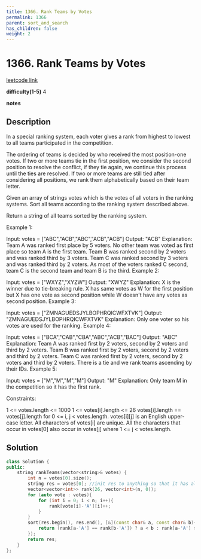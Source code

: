 ```yaml
---
title: 1366. Rank Teams by Votes
permalink: 1366
parent: sort_and_search
has_children: false
weight: 2
---
```

# 1366. Rank Teams by Votes
[leetcode link](https://leetcode.com/problems/rank-teams-by-votes/)

**difficulty(1-5)** 
4

**notes**   


## Description
In a special ranking system, each voter gives a rank from highest to lowest to all teams participated in the competition.

The ordering of teams is decided by who received the most position-one votes. If two or more teams tie in the first position, we consider the second position to resolve the conflict, if they tie again, we continue this process until the ties are resolved. If two or more teams are still tied after considering all positions, we rank them alphabetically based on their team letter.

Given an array of strings votes which is the votes of all voters in the ranking systems. Sort all teams according to the ranking system described above.

Return a string of all teams sorted by the ranking system.

 

Example 1:

Input: votes = ["ABC","ACB","ABC","ACB","ACB"]
Output: "ACB"
Explanation: Team A was ranked first place by 5 voters. No other team was voted as first place so team A is the first team.
Team B was ranked second by 2 voters and was ranked third by 3 voters.
Team C was ranked second by 3 voters and was ranked third by 2 voters.
As most of the voters ranked C second, team C is the second team and team B is the third.
Example 2:

Input: votes = ["WXYZ","XYZW"]
Output: "XWYZ"
Explanation: X is the winner due to tie-breaking rule. X has same votes as W for the first position but X has one vote as second position while W doesn't have any votes as second position. 
Example 3:

Input: votes = ["ZMNAGUEDSJYLBOPHRQICWFXTVK"]
Output: "ZMNAGUEDSJYLBOPHRQICWFXTVK"
Explanation: Only one voter so his votes are used for the ranking.
Example 4:

Input: votes = ["BCA","CAB","CBA","ABC","ACB","BAC"]
Output: "ABC"
Explanation: 
Team A was ranked first by 2 voters, second by 2 voters and third by 2 voters.
Team B was ranked first by 2 voters, second by 2 voters and third by 2 voters.
Team C was ranked first by 2 voters, second by 2 voters and third by 2 voters.
There is a tie and we rank teams ascending by their IDs.
Example 5:

Input: votes = ["M","M","M","M"]
Output: "M"
Explanation: Only team M in the competition so it has the first rank.
 

Constraints:

1 <= votes.length <= 1000
1 <= votes[i].length <= 26
votes[i].length == votes[j].length for 0 <= i, j < votes.length.
votes[i][j] is an English upper-case letter.
All characters of votes[i] are unique.
All the characters that occur in votes[0] also occur in votes[j] where 1 <= j < votes.length.

## Solution

```c++
class Solution {
public:
    string rankTeams(vector<string>& votes) {
        int n = votes[0].size();
        string res = votes[0]; //init res to anything so that it has all teams' characters. 
        vector<vector<int>> rank(26, vector<int>(n, 0));
        for (auto vote : votes){
            for (int i = 0; i < n; i++){
                rank[vote[i]-'A'][i]++;
            }
        }
        sort(res.begin(), res.end(), [&](const char& a, const char& b){
            return (rank[a-'A'] == rank[b-'A']) ? a < b : rank[a-'A'] > rank[b-'A'];
        });
        return res;
    }
};
```



